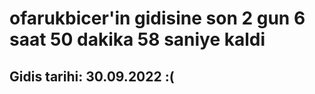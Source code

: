 # ofarukbicer'in gidisine son 2 gun 6 saat 50 dakika 58 saniye kaldi

## Gidis tarihi: 30.09.2022 :(
